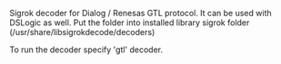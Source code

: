 Sigrok decoder for Dialog / Renesas GTL protocol. It can be used with DSLogic as well.
Put the folder into installed library sigrok folder (/usr/share/libsigrokdecode/decoders)

To run the decoder specify 'gtl' decoder.
